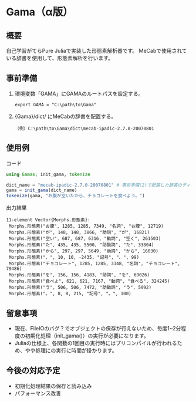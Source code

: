 # Gama（α版）

## 概要

自己学習がてらPure Juliaで実装した形態素解析器です。
MeCabで使用されている辞書を使用して、形態素解析を行います。

## 事前準備

1. 環境変数「GAMA」にGAMAのルートパスを設定する。

    ```shell
    export GAMA = "C:\path\to\Gama"
    ```

2. {Gama}/dict/ にMeCabの辞書を配置する。

    ```
    （例）C:\path\to\Gama\dict\mecab-ipadic-2.7.0-20070801
    ```

## 使用例

コード
```julia
using Gamas; init_gama, tokenize

dict_name = "mecab-ipadic-2.7.0-20070801" # 事前準備(2)で配置した辞書のディレクトリ名
gama = init_gama(dict_name)
tokenize(gama, "お腹が空いたから、チョコレートを食べよう。")
```

出力結果
```
11-element Vector{Morphs.形態素}:
 Morphs.形態素("お腹", 1285, 1285, 7349, "名詞", "お腹", 12719)
 Morphs.形態素("が", 148, 148, 3866, "助詞", "が", 16821)
 Morphs.形態素("空い", 687, 687, 6316, "動詞", "空く", 261503)
 Morphs.形態素("た", 435, 435, 5500, "助動詞", "た", 33804)
 Morphs.形態素("から", 297, 297, 5649, "助詞", "から", 16030)
 Morphs.形態素("、", 10, 10, -2435, "記号", "、", 99)
 Morphs.形態素("チョコレート", 1285, 1285, 3348, "名詞", "チョコレート", 79486)
 Morphs.形態素("を", 156, 156, 4183, "助詞", "を", 69026)
 Morphs.形態素("食べよ", 621, 621, 7167, "動詞", "食べる", 324245)
 Morphs.形態素("う", 506, 506, 7472, "助動詞", "う", 5992)
 Morphs.形態素("。", 8, 8, 215, "記号", "。", 100)
```

## 留意事項

- 現在、FileIOのバグ？でオブジェクトの保存が行えないため、毎度1~2分程度の初期化処理（init_gama()）の実行が必要になります。
- Juliaの仕様上、各関数の1回目の実行時にはプリコンパイルが行われるため、やや処理にの実行に時間が掛かります。

## 今後の対応予定

- 初期化処理結果の保存と読み込み
- パフォーマンス改善